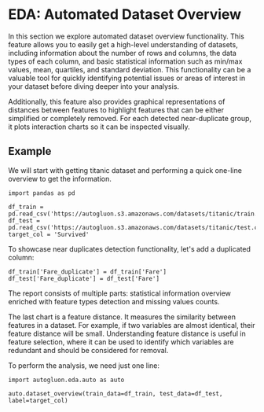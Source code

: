 # EDA: Automated Dataset Overview

In this section we explore automated dataset overview functionality. This feature allows you to easily get
a high-level understanding of datasets, including information about the number of rows and columns, the data types
of each column, and basic statistical information such as min/max values, mean, quartiles, and standard deviation. This
functionality can be a valuable tool for quickly identifying potential issues or areas of interest in your dataset
before diving deeper into your analysis.

Additionally, this feature also provides graphical representations of distances between features to highlight features
that can be either simplified or completely removed. For each detected near-duplicate group, it plots interaction charts
so it can be inspected visually.

## Example

We will start with getting titanic dataset and performing a quick one-line overview to get the information.

```{.python .input}
import pandas as pd

df_train = pd.read_csv('https://autogluon.s3.amazonaws.com/datasets/titanic/train.csv')
df_test = pd.read_csv('https://autogluon.s3.amazonaws.com/datasets/titanic/test.csv')
target_col = 'Survived'
```

To showcase near duplicates detection functionality, let's add a duplicated column: 
```{.python .input}
df_train['Fare_duplicate'] = df_train['Fare']
df_test['Fare_duplicate'] = df_test['Fare']
```

The report consists of multiple parts: statistical information overview enriched with feature types detection and
missing values counts.

The last chart is a feature distance. It measures the similarity between features in a dataset. For example, if two
variables are almost identical, their feature distance will be small. Understanding feature distance is useful in feature
selection, where it can be used to identify which variables are redundant and should be considered for removal.

To perform the analysis, we need just one line:
```{.python .input}
import autogluon.eda.auto as auto

auto.dataset_overview(train_data=df_train, test_data=df_test, label=target_col)
```

